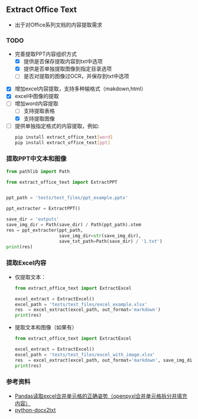 ## Extract Office Text
- 出于对Office系列文档的内容提取需求


### TODO
- 完善提取PPT内容组织方式
  - [x] 提供是否保存提取内容到txt中选项
  - [x] 提供是否单独提取图像到指定目录选项
  - [ ] 是否对提取的图像过OCR，并保存到txt中选项
- [x] 增加excel内容提取，支持多种输格式（makdown,html）
- [x] excel中图像的提取
- [ ] 增加word内容提取
  - [ ] 支持提取表格
  - [x] 支持提取图像
- [ ] 提供单独指定格式的内容提取，例如:
    ```bash
    pip install extract_office_text[word]
    pip install extract_office_text[ppt]
    ```

### 提取PPT中文本和图像
```python
from pathlib import Path

from extract_office_text import ExtractPPT


ppt_path = 'tests/test_files/ppt_example.pptx'

ppt_extracter = ExtractPPT()

save_dir = 'outputs'
save_img_dir = Path(save_dir) / Path(ppt_path).stem
res = ppt_extracter(ppt_path,
                    save_img_dir=str(save_img_dir),
                    save_txt_path=Path(save_dir) / '1.txt')
print(res)
```

### 提取Excel内容
- 仅提取文本：
    ```python
    from extract_office_text import ExtractExcel

    excel_extract = ExtractExcel()
    excel_path = 'tests/test_files/excel_example.xlsx'
    res  = excel_extract(excel_path, out_format='markdown')
    print(res)
    ```
- 提取文本和图像（如果有）
    ```python
    from extract_office_text import ExtractExcel

    excel_extract = ExtractExcel()
    excel_path = 'tests/test_files/excel_with_image.xlsx'
    res  = excel_extract(excel_path, out_format='markdown', save_img_dir='1')
    print(res)
    ```

### 参考资料
- [Pandas读取excel合并单元格的正确姿势（openpyxl合并单元格拆分并填充内容）](https://blog.51cto.com/u_11466419/6100833)
- [python-docx2txt](https://github.com/ankushshah89/python-docx2txt)